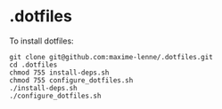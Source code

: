 # .dotfiles

To install dotfiles:

```
git clone git@github.com:maxime-lenne/.dotfiles.git
cd .dotfiles
chmod 755 install-deps.sh
chmod 755 configure_dotfiles.sh
./install-deps.sh
./configure_dotfiles.sh
```
